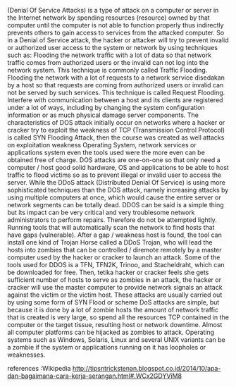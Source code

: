 (Denial Of Service Attacks) is a type of attack on a computer or server in the Internet network by spending resources (resource) owned by that computer until the computer is not able to function properly thus indirectly prevents others to gain access to services from the attacked computer.
So in a Denial of Service attack, the hacker or attacker will try to prevent invalid or authorized user access to the system or network by using techniques such as:
Flooding the network traffic with a lot of data so that network traffic comes from authorized users or the invalid can not log into the network system. This technique is commonly called Traffic Flooding.
Flooding the network with a lot of requests to a network service disedakan by a host so that requests are coming from authorized users or invalid can not be served by such services. This technique is called Request Flooding.
Interfere with communication between a host and its clients are registered under a lot of ways, including by changing the system configuration information or as much physical damage server components.
The characteristics of DOS attack initially occur on networks where a hacker or cracker try to exploit the weakness of TCP (Transmission Control Protocol) is called SYN Flooding Attack, then the course was created as well attacks on exploitation weakness Operating System, network services or applications system even the tools used were the more even can be obtained free of charge.
DOS attacks are one-on-one so that only need a computer / host good solid hardware, OS and applications to be able to host traffic to flood victims so as to prevent illegal or invalid user to access the server.
While the DDoS attack (Distributed Denial Of Service) is using more sophisticated techniques than the DOS attack, namely increasing attacks by using multiple computers at once, which would cause the entire server or network segments can be totally dead.
DDOS can be said is a simple thing but its impact can be very critical and very troublesome network administrators to perform repairs. Therefore do not be attempted lightly.
Running tools that will automatically scan the network to find hosts that have gaps (vulnerable). After a gap / weakness host is found, the tool can install one kind of Trojan Horse called a DDoS Trojan, who will lead the hosts into zombies that can be controlled / diremote remotely by a master computer used by the hacker or cracker to launch an attack. Some of the tools used for DDOS is a TFN, TFN2K, Trinoo, and Stacheldraht, which can be downloaded for free.
Then, tetika hacker or cracker feels she gets sufficient number of hosts to serve as zombies in an attack, the hacker or cracker will use the master computer to provide network signals an attack against the victim or the victim host. These attacks are usually carried out by using some form of SYN Flood or scheme DoS attacks are simple, but because it is done by a lot of zombie hosts the amount of network traffic that is created is very large, so spend all the resources TCP contained in the computer or the target tissue, resulting host or network downtime.
Almost all computer platforms can be hijacked as zombies to attack. Operating systems such as Windows, Solaris, Linux and several UNIX variants can be a zombie if the system or applications running on it has loopholes or weaknesses.

references :Wikipedia
http://tipsntrickstenan.blogspot.co.id/2014/10/apa-dan-bagaimana-cara-kerja-serangan.html#.WCx2GDYViM8
